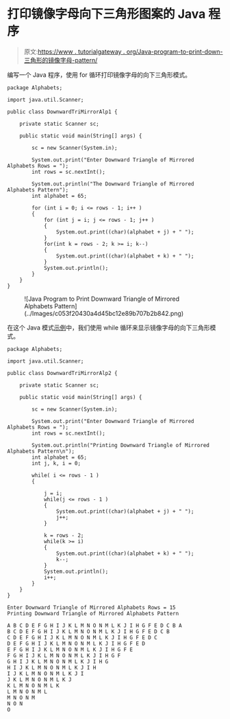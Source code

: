 # 打印镜像字母向下三角形图案的 Java 程序

> 原文:[https://www . tutorialgateway . org/Java-program-to-print-down-三角形的镜像字母-pattern/](https://www.tutorialgateway.org/java-program-to-print-downward-triangle-of-mirrored-alphabets-pattern/)

编写一个 Java 程序，使用 for 循环打印镜像字母的向下三角形模式。

```
package Alphabets;

import java.util.Scanner;

public class DownwardTriMirrorAlp1 {

	private static Scanner sc;

	public static void main(String[] args) {

		sc = new Scanner(System.in);	

		System.out.print("Enter Downward Triangle of Mirrored Alphabets Rows = ");
		int rows = sc.nextInt();

		System.out.println("The Downward Triangle of Mirrored Alphabets Pattern");
		int alphabet = 65;

		for (int i = 0; i <= rows - 1; i++ ) 
		{
			for (int j = i; j <= rows - 1; j++ ) 	
			{
				System.out.print((char)(alphabet + j) + " ");
			}
			for(int k = rows - 2; k >= i; k--)
			{
				System.out.print((char)(alphabet + k) + " ");
			}
			System.out.println();
		}
	}
}
```

<figure class="wp-block-image size-large">![Java Program to Print Downward Triangle of Mirrored Alphabets Pattern](../Images/c053f20430a4d45bc12e89b707b2b842.png)</figure>

在这个 Java 模式[示例](https://www.tutorialgateway.org/learn-java-programs/)中，我们使用 while 循环来显示镜像字母的向下三角形模式。

```
package Alphabets;

import java.util.Scanner;

public class DownwardTriMirrorAlp2 {

	private static Scanner sc;

	public static void main(String[] args) {

		sc = new Scanner(System.in);	

		System.out.print("Enter Downward Triangle of Mirrored Alphabets Rows = ");
		int rows = sc.nextInt();

		System.out.println("Printing Downward Triangle of Mirrored Alphabets Pattern\n");
		int alphabet = 65;
		int j, k, i = 0;

		while( i <= rows - 1 ) 
		{

			j = i;
			while(j <= rows - 1 ) 	
			{
				System.out.print((char)(alphabet + j) + " ");
				j++;
			}

			k = rows - 2;
			while(k >= i)
			{
				System.out.print((char)(alphabet + k) + " ");
				k--;
			}
			System.out.println();
			i++;
		}
	}
}
```

```
Enter Downward Triangle of Mirrored Alphabets Rows = 15
Printing Downward Triangle of Mirrored Alphabets Pattern

A B C D E F G H I J K L M N O N M L K J I H G F E D C B A 
B C D E F G H I J K L M N O N M L K J I H G F E D C B 
C D E F G H I J K L M N O N M L K J I H G F E D C 
D E F G H I J K L M N O N M L K J I H G F E D 
E F G H I J K L M N O N M L K J I H G F E 
F G H I J K L M N O N M L K J I H G F 
G H I J K L M N O N M L K J I H G 
H I J K L M N O N M L K J I H 
I J K L M N O N M L K J I 
J K L M N O N M L K J 
K L M N O N M L K 
L M N O N M L 
M N O N M 
N O N 
O 
```